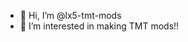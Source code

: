 - 👋 Hi, I’m @lx5-tmt-mods
- 👀 I’m interested in making TMT mods!!

<!---
lx5-tmt-mods/lx5-tmt-mods is a ✨ special ✨ repository because its `README.md` (this file) appears on your GitHub profile.
You can click the Preview link to take a look at your changes.
--->
